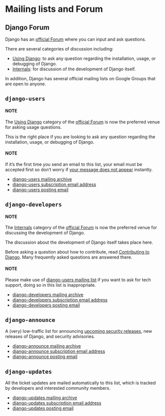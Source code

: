 # Mailing lists and Forum

## Django Forum

Django has an [official Forum](https://forum.djangoproject.com) where you can input and ask questions.

There are several categories of discussion including:

* [Using Django](https://forum.djangoproject.com/c/users/6): to ask any question regarding the installation, usage, or
  debugging of Django.
* [Internals](https://forum.djangoproject.com/c/internals/5): for discussion of the development of Django itself.

In addition, Django has several official mailing lists on Google Groups that
are open to anyone.

<a id="django-users-mailing-list"></a>

## `django-users`

#### NOTE
The [Using Django](https://forum.djangoproject.com/c/users/6) category of the [official Forum](https://forum.djangoproject.com) is now the preferred
venue for asking usage questions.

This is the right place if you are looking to ask any question regarding the
installation, usage, or debugging of Django.

#### NOTE
If it’s the first time you send an email to this list, your email must be
accepted first so don’t worry if [your message does not appear](../faq/help.md#message-does-not-appear-on-django-users) instantly.

* [django-users mailing archive](https://groups.google.com/g/django-users)
* [django-users subscription email address](mailto:django-users+subscribe@googlegroups.com)
* [django-users posting email](mailto:django-users@googlegroups.com)

<a id="django-developers-mailing-list"></a>

## `django-developers`

#### NOTE
The [Internals](https://forum.djangoproject.com/c/internals/5) category of the [official Forum](https://forum.djangoproject.com) is now the preferred
venue for discussing the development of Django.

The discussion about the development of Django itself takes place here.

Before asking a question about how to contribute, read
[Contributing to Django](contributing/index.md). Many frequently asked questions are
answered there.

#### NOTE
Please make use of
[django-users mailing list](#django-users-mailing-list) if you want
to ask for tech support, doing so in this list is inappropriate.

* [django-developers mailing archive](https://groups.google.com/g/django-developers)
* [django-developers subscription email address](mailto:django-developers+subscribe@googlegroups.com)
* [django-developers posting email](mailto:django-developers@googlegroups.com)

<a id="django-announce-mailing-list"></a>

## `django-announce`

A (very) low-traffic list for announcing [upcoming security releases](security.md#security-disclosure), new releases of Django, and security advisories.

* [django-announce mailing archive](https://groups.google.com/g/django-announce)
* [django-announce subscription email address](mailto:django-announce+subscribe@googlegroups.com)
* [django-announce posting email](mailto:django-announce@googlegroups.com)

<a id="django-updates-mailing-list"></a>

## `django-updates`

All the ticket updates are mailed automatically to this list, which is tracked
by developers and interested community members.

* [django-updates mailing archive](https://groups.google.com/g/django-updates)
* [django-updates subscription email address](mailto:django-updates+subscribe@googlegroups.com)
* [django-updates posting email](mailto:django-updates@googlegroups.com)
